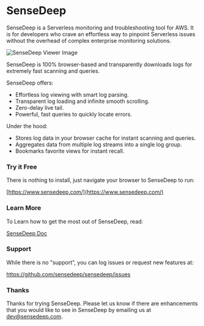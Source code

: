 SenseDeep
===

SenseDeep is a Serverless monitoring and troubleshooting tool for AWS. It is for developers who crave an effortless way to pinpoint Serverless issues without the overhead of complex enterprise monitoring solutions.

![SenseDeep Viewer Image](https://www.sensedeep.com/images/sensedeep/home.png)

SenseDeep is 100% browser-based and transparently downloads logs for extremely fast scanning and queries.

SenseDeep offers:

* Effortless log viewing with smart log parsing.
* Transparent log loading and infinite smooth scrolling.
* Zero-delay live tail.
* Powerful, fast queries to quickly locate errors.

Under the hood:

* Stores log data in your browser cache for instant scanning and queries.
* Aggregates data from multiple log streams into a single log group.
* Bookmarks favorite views for instant recall.

### Try it Free

There is nothing to install, just navigate your browser to SenseDeep to run:

[https://www.sensedeep.com/](https://www.sensedeep.com/)

### Learn More

To Learn how to get the most out of SenseDeep, read:

[SenseDeep Doc](https://www.sensedeep.com/doc/)

### Support

While there is no "support", you can log issues or request new features at:

https://github.com/sensedeep/sensedeep/issues

### Thanks

Thanks for trying SenseDeep. Please let us know if there are enhancements that you would like to see in SenseDeep by emailing us at [dev@sensedeep.com](mailto:dev@sensedeep.com).
